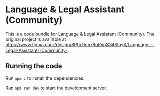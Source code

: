 
  # Language & Legal Assistant (Community)

  This is a code bundle for Language & Legal Assistant (Community). The original project is available at https://www.figma.com/design/8PfbT5m79qRvpX3itSIbyS/Language---Legal-Assistant--Community-.

  ## Running the code

  Run `npm i` to install the dependencies.

  Run `npm run dev` to start the development server.
  